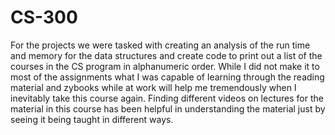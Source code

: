 # CS-300
For the projects we were tasked with creating an analysis of the run time and memory for the data structures and create code to print out a list of the courses in the CS program in alphanumeric order. While I did not make it to most of the assignments what I was capable of learning through the reading material and zybooks while at work will help me tremendously when I inevitably take this course again. Finding different videos on lectures for the material in this course has been helpful in understanding the material just by seeing it being taught in different ways. 
